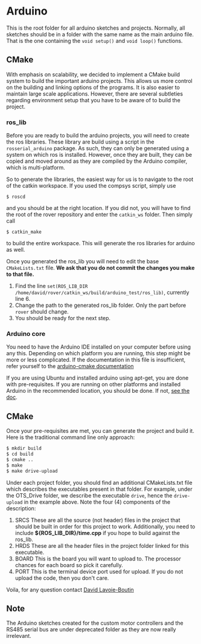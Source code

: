 # Arduino

This is the root folder for all arduino sketches and projects. Normally, all sketches should be in a folder with the same name as the main arduino file. That is the one containing the `void setup()` and `void loop()` functions.

## CMake

With emphasis on scalability, we decided to implement a CMake build system to build the important arduino projects. This allows us more control on the building and linking options of the programs. It is also easier to maintain large scale applications. However, there are several subtleties regarding environment setup that you have to be aware of to build the project.

### ros_lib

Before you are ready to build the arduino projects, you will need to create the ros libraries. These library are build using a script in the `rosserial_arduino` package. As such, they can only be generated using a system on which ros is installed. However, once they are built, they can be copied and moved around as they are compiled by the Arduino compiler, which is multi-platform.

So to generate the libraries, the easiest way for us is to navigate to the root of the catkin workspace. If you used the compsys script, simply use 

```$ roscd``` 

and you should be at the right location. If you did not, you will have to find the root of the rover repository and enter the `catkin_ws` folder. Then simply call 

```$ catkin_make``` 

to build the entire workspace. This will generate the ros libraries for arduino as well.

Once you generated the ros_lib you will need to edit the base `CMakeLists.txt` file. __We ask that you do not commit the changes you make to that file.__

1. Find the line `set(ROS_LIB_DIR /home/david/rover/catkin_ws/build/arduino_test/ros_lib)`, currently line 6.
2. Change the path to the generated ros_lib folder. Only the part before `rover` should change. 
3. You should be ready for the next step.

### Arduino core

You need to have the Arduino IDE installed on your computer before using any this. Depending on which platform you are running, this step might be more or less complicated. If the documentation in this file is insufficient, refer yourself to the [arduino-cmake documentation](https://github.com/queezythegreat/arduino-cmake)

If you are using Ubuntu and installed arduino using apt-get, you are done with pre-requisites. If you are running on other platforms and installed Arduino in the recommended location, you should be done. If not, [see the doc](https://github.com/queezythegreat/arduino-cmake). 

## CMake

Once your pre-requisites are met, you can generate the project and build it. Here is the traditional command line only approach:
```bash
$ mkdir build
$ cd build
$ cmake ..
$ make 
$ make drive-upload
```

Under each project folder, you should find an additional CMakeLists.txt file which describes the executables present in that folder. For example, under the OTS_Drive folder, we describe the executable `drive`, hence the `drive-upload` in the example above. Note the four (4) components of the description:
1. SRCS These are all the source (not header) files in the project that should be built in order for this project to work. Additionally, you need to include __${ROS_LIB_DIR}/time.cpp__ if you hope to build against the ros_lib.
2. HRDS These are all the header files in the project folder linked for this executable.
3. BOARD This is the board you will want to upload to. The processor chances for each board so pick it carefully.
4. PORT This is the terminal device port used for upload. If you do not upload the code, then you don't care. 

Voila, for any question contact [David Lavoie-Boutin](mailto:david.lavoie-boutin@mail.mcgill.ca)

## Note 

The Arduino sketches created for the custom motor controllers and the RS485 serial bus are under deprecated folder as they are now really irrelevant. 


